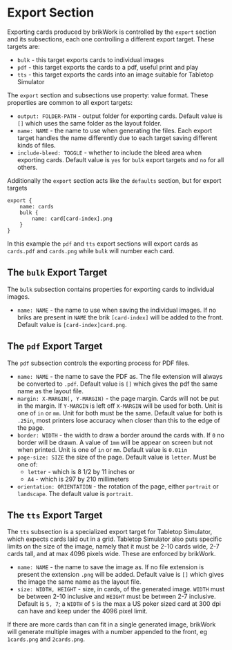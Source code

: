# Export Section
Exporting cards produced by brikWork is controlled by the `export` section and its subsections, each one controlling a different export target. These targets are:
 - `bulk` - this target exports cards to individual images
 - `pdf` - this target exports the cards to a pdf, useful print and play
 - `tts` - this target exports the cards into an image suitable for Tabletop Simulator

The `export` section and subsections use property: value format. These properties are common to all export targets:

 - `output: FOLDER-PATH` - output folder for exporting cards. Default value is `[]` which uses the same folder as the layout folder.
 - `name: NAME` - the name to use when generating the files. Each export target handles the name differently due to each target saving different kinds of files.
 - `include-bleed: TOGGLE` - whether to include the bleed area when exporting cards. Default value is `yes` for `bulk` export targets and `no` for all others.

Additionally the `export` section acts like the `defaults` section, but for export targets

    export {
        name: cards
        bulk {
            name: card[card-index].png
        }
    }

In this example the `pdf` and `tts` export sections will export cards as `cards.pdf` and `cards.png` while `bulk` will number each card.

## The `bulk` Export Target
The `bulk` subsection contains properties for exporting cards to individual images.

 - `name: NAME` - the name to use when saving the individual images. If no briks are present in `NAME` the brik `[card-index]` will be added to the front. Default value is `[card-index]card.png`.

## The `pdf` Export Target
The `pdf` subsection controls the exporting process for PDF files.

 - `name: NAME` - the name to save the PDF as. The file extension will always be converted to `.pdf`. Default value is `[]` which gives the pdf the same name as the layout file.
 - `margin: X-MARGIN(, Y-MARGIN)` - the page margin. Cards will not be put in the margin. If `Y-MARGIN` is left off `X-MARGIN` will be used for both. Unit is one of `in` or `mm`. Unit for both must be the same. Default value for both is `.25in`, most printers lose accuracy when closer than this to the edge of the page.
 - `border: WIDTH` - the width to draw a border around the cards with. If `0` no border will be drawn. A value of `1mm` will be appear on screen but not when printed. Unit is one of `in` or `mm`. Default value is `0.01in`
 - `page-size: SIZE` the size of the page. Default value is `letter`. Must be one of: 
     - `letter` - which is 8 1/2 by 11 inches or
     - `A4` - which is 297 by 210 millimeters
 - `orientation: ORIENTATION` - the rotation of the page, either `portrait` or `landscape`. The default value is `portrait`.


## The `tts` Export Target
The `tts` subsection is a specialized export target for Tabletop Simulator, which expects cards laid out in a grid. Tabletop Simulator also puts specific limits on the size of the image, namely that it must be 2-10 cards wide, 2-7 cards tall, and at max 4096 pixels wide. These are enforced by brikWork.

 - `name: NAME` - the name to save the image as. If no file extension is present the extension `.png` will be added. Default value is `[]` which gives the image the same name as the layout file.
 - `size: WIDTH, HEIGHT` - size, in cards, of the generated image. `WIDTH` must be between 2-10 inclusive and `HEIGHT` must be between 2-7 inclusive. Default is `5, 7`; a `WIDTH` of `5` is the max a US poker sized card at 300 dpi can have and keep under the 4096 pixel limit.

If there are more cards than can fit in a single generated image, brikWork will generate multiple images with a number appended to the front, eg `1cards.png` and `2cards.png`.
